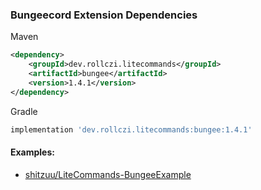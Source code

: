 ### Bungeecord Extension Dependencies
Maven
```xml
<dependency>
    <groupId>dev.rollczi.litecommands</groupId>
    <artifactId>bungee</artifactId>
    <version>1.4.1</version>
</dependency>
```
Gradle
```groovy
implementation 'dev.rollczi.litecommands:bungee:1.4.1'
```

#### Examples:
- [shitzuu/LiteCommands-BungeeExample](https://github.com/shitzuu/LiteCommands-BungeeExample)
